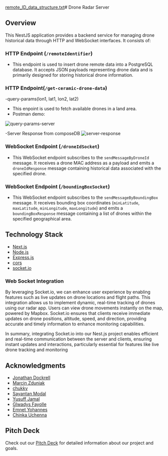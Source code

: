 [remote_ID_data_structure.txt](https://github.com/SkyTradeLinks/SkyRadar-server-v2/files/15483113/remote_ID_data_structure.txt)# Drone Radar Server

## Overview

This NestJS application provides a backend service for managing drone historical data through HTTP and WebSocket interfaces. It consists of:

### HTTP Endpoint (`/remoteIdentifier`)

- This endpoint is used to insert drone remote data into a PostgreSQL database. It accepts JSON payloads representing drone data and is primarily designed for storing historical drone information.


### HTTP Endpoint(`/get-ceramic-drone-data`)
  -query-params(lon1, lat1, lon2, lat2)
  
  - This enpoint is used to fetch available drones in a land area.
  - Postman demo:
  
![query-params-server](https://github.com/SkyTradeLinks/SkyRadar-server-v2/assets/21036858/d350c9b8-633c-4033-a0c5-b9706002ad04)

-Server Response from composeDB
![server-response](https://github.com/SkyTradeLinks/SkyRadar-server-v2/assets/21036858/13ff5c23-9513-434a-b3a3-80f10ca3982c)


### WebSocket Endpoint (`/droneIdSocket`)

- This WebSocket endpoint subscribes to the `sendMessageByDroneId` message. It receives a drone MAC address as a payload and emits a `droneIdResponse` message containing historical data associated with the specified drone.

### WebSocket Endpoint (`/boundingBoxSocket`)

- This WebSocket endpoint subscribes to the `sendMessageByBoundingBox` message. It receives bounding box coordinates (`minLatitude`, `maxLatitude`, `minLongitude`, `maxLongitude`) and emits a `boundingBoxResponse` message containing a list of drones within the specified geographical area.


## Technology Stack

- [Next.js](https://nextjs.org/)
- [Node.js](https://nodejs.org/)
- [Express.js](https://expressjs.com/)
- [cors](https://github.com/expressjs/cors)
- [socket.io](https://socket.io/)


### Web Socket Integration

By leveraging Socket.io, we can enhance user experience by enabling features such as live updates on drone locations and flight paths. This integration allows us to implement dynamic, real-time tracking of drones using our radar app. Users can view drone movements instantly on the map, powered by Mapbox. Socket.io ensures that clients receive immediate updates on drone positions, altitude, speed, and direction, providing accurate and timely information to enhance monitoring capabilities.

In summary, integrating Socket.io into our Nest.js project enables efficient and real-time communication between the server and clients, ensuring instant updates and interactions, particularly essential for features like live drone tracking and monitoring


## Acknowledgments

- [Jonathan Dockrell](https://www.linkedin.com/in/jonathandockrell/)
- [Marcin Zduniak](https://www.linkedin.com/in/marcinzduniak/)
- [chukky](http://linkedin.com/in/chukky2486/)
- [Sayantan Modal](https://www.linkedin.com/in/sayantan-mondal-1693101b4/)
- [Yusuff Jamal](https://www.linkedin.com/in/jamal-yusuff-1a4aa1212/)
- [Glwadys Fayolle](https://www.linkedin.com/in/glwadysfayolle/)
- [Emnet Yohannes](https://www.linkedin.com/in/emnet-yohannes-4132bb1a1/)
- [Chinka Uchenna](https://www.linkedin.com/in/chinka-uchenna-loveday-955a1084)

## Pitch Deck

Check out our [Pitch Deck]([https://docs.google.com/presentation/d/1VTnetTIVSRTUtu8aEBAMtddwFpQXzJn_vT37olPoEg0/edit]) for detailed information about our project and goals.

